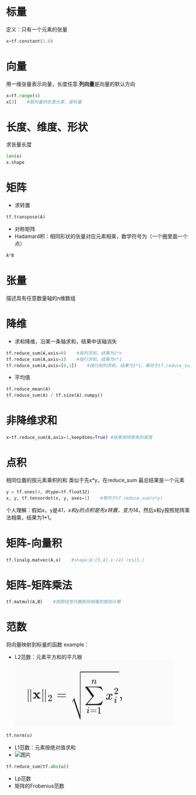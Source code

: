 # 标量
定义：只有一个元素的张量
``` py
x=tf.constant(1.0)
```

# 向量
用一维张量表示向量，长度任意.**列向量**是向量的默认方向
``` py
x=tf.range(4)
x[3]    #取向量的任意元素，是标量
```

# 长度、维度、形状
求张量长度
``` py
len(x)
x.shape
```

# 矩阵
- 求转置
``` py
tf.transpose(A)
```
- 对称矩阵
- Hadamard积：相同形状的张量对应元素相乘，数学符号为（一个圈里面一个点）
``` py
A*B
```

# 张量
描述具有任意数量轴的n维数组

# 降维
- 求和降维，沿某一条轴求和，结果中该轴消失
``` py
tf.reduce_sum(A,axis=0)    #按列求和，结果为1*n
tf.reduce_sum(A,axis=1)    #按行求和，结果为n*1
tf.reduce_sum(A,axis=[0,1])    #按行和列求和，结果为1*1，等同于tf.reduce_sum(A)
```
- 平均值
``` py
tf.reduce_mean(A)
tf.reduce_sum(A) / tf.size(A).numpy()
```
# 非降维求和
``` py
x=tf.reduce_sum(A,axis=1,keepdims=True) #结果保持原来的维度
```

# 点积
相同位置的按元素乘积的和
类似于先x*y，在reduce_sum
最总结果是一个元素
``` py
y = tf.ones(4, dtype=tf.float32)
x, y, tf.tensordot(x, y, axes=1)    #等同于tf.reduce_sum(x*y)
```
个人理解：假如x，y是4*1，x和y的点积是先x转置，变为1*4，然后x和y按照矩阵乘法相乘，结果为1*1。

# 矩阵-向量积
``` py
tf.linalg.matvec(A,x)    #shape:A:[5,4],x:[4] res[5,]
```

# 矩阵-矩阵乘法
``` py
tf.matmul(A,B)    #按照线性代数矩阵相乘的规则计算
```

# 范数
将向量映射到标量的函数
example：
- L2范数：元素平方和的平凡根
![图片](picture/L2范式.PNG)
``` py
tf.norm(u)
```
- L1范数：元素按绝对值求和
- ![图片]()
``` py
tf.reduce_sum(tf.abs(u))
```
- Lp范数
- 矩阵的Frobenius范数
